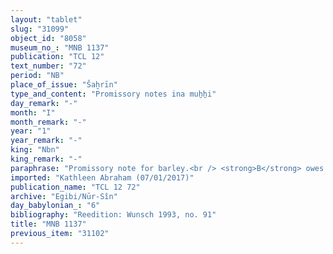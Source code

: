 ```yaml
---
layout: "tablet"
slug: "31099"
object_id: "8058"
museum_no_: "MNB 1137"
publication: "TCL 12"
text_number: "72"
period: "NB"
place_of_issue: "Šaḫrīn"
type_and_content: "Promissory notes ina muẖẖi"
day_remark: "-"
month: "I"
month_remark: "-"
year: "1"
year_remark: "-"
king: "Nbn"
king_remark: "-"
paraphrase: "Promissory note for barley.<br /> <strong>B</strong> owes 0;3.2.0 kor of barley to <strong>A</strong>, to be delivered in its full mount (<em>gamru</em>) in Ayyār (II). He does not have to pay interest. Delivery is due in Alu-&scaron;a-Ah-iddin. This debt comes in addition (<em>elat</em>) to a previous one to the same creditor (<em>ra&scaron;&ucirc;tu</em>). Names of 2 witnesses and the scribe: Bēl-iddin/Bēl-upahhir//Dābibi.<br /> <br /> <strong>A </strong>= Iddin-Marduk/Iqī&scaron;āya//Nūr-S&icirc;n; <strong>B </strong>= Ahūtu/Rahianni"
imported: "Kathleen Abraham (07/01/2017)"
publication_name: "TCL 12 72"
archive: "Egibi/Nūr-Sîn"
day_babylonian_: "6"
bibliography: "Reedition: Wunsch 1993, no. 91"
title: "MNB 1137"
previous_item: "31102"
---
```

